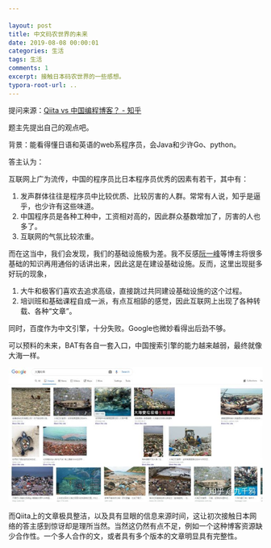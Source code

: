```yaml
---

layout: post
title: 中文码农世界的未来
date: 2019-08-08 00:00:01
categories: 生活
tags: 生活
comments: 1
excerpt: 接触日本码农世界的一些感想。
typora-root-url: ..
---
```


提问来源：[Qiita vs 中国编程博客？ - 知乎](https://www.zhihu.com/question/339052698)

题主先提出自己的观点吧。

背景：能看得懂日语和英语的web系程序员，会Java和少许Go、python。

答主认为：

互联网上广为流传，中国的程序员比日本程序员优秀的因素有若干，其中有：

1. 发声群体往往是程序员中比较优质、比较厉害的人群。常常有人说，知乎是逼乎，也少许有这些味道。
2. 中国程序员是各种工种中，工资相对高的，因此群众基数增加了，厉害的人也多了。
3. 互联网的气氛比较浓重。

而在这当中，我们会发现，我们的基础设施极为差。我不反感[阮一峰](https://link.zhihu.com/?target=http%3A//www.ruanyifeng.com/)等博主将很多基础的知识再用通俗的话讲出来，因此这是在建设基础设施。反而，这里出现挺多好玩的现象，

1. 大牛和极客们喜欢去追求高级，直接跳过共同建设基础设施的这个过程。
2. 培训班和基础课程自成一派，有点互相舔的感觉，因此互联网上出现了各种转载、各种“文章”。

同时，百度作为中文引擎，十分失败。Google也微妙看得出后劲不够。

<p/>

可以预料的未来，BAT有各自一套入口，中国搜索引擎的能力越来越弱，最终就像大海一样。

![img](/../assets/blog_res/v2-52819cf0fc147828691943abb0b20b8e_hd.jpg)



而Qiita上的文章极具整洁，以及具有显眼的信息来源时间，这让初次接触日本网络的答主感到惊讶却是理所当然。当然这仍然有点不足，例如一个这种博客资源缺少合作性。一个多人合作的文，或者具有多个版本的文章明显具有完整性。